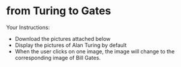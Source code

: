 # from Turing to Gates

Your Instructions:

- Download the pictures attached below
- Display the pictures of Alan Turing by default
- When the user clicks on one image, the image will change to the corresponding image of Bill Gates.
